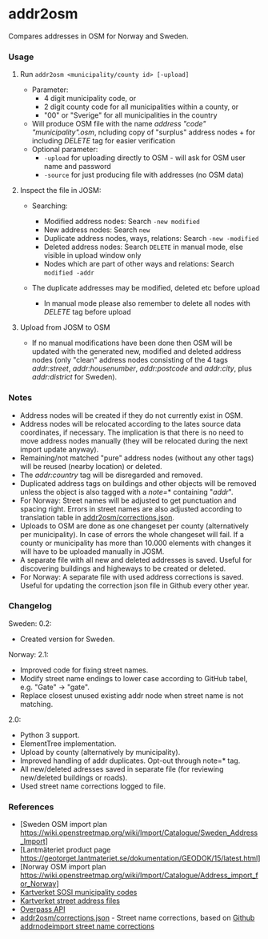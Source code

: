 # addr2osm

Compares addresses in OSM for Norway and Sweden.

### Usage

1. Run `addr2osm <municipality/county id> [-upload]`
   * Parameter:
     - 4 digit municipality code, or
     - 2 digit county code for all municipalities within a county, or
     - "00" or "Sverige" for all municipalities in the country
   * Will produce OSM file with the name *address "code" "municipality".osm*, ncluding copy of "surplus" address nodes + for including *DELETE* tag for easier verification
   * Optional parameter:
     - `-upload` for uploading directly to OSM - will ask for OSM user name and password
     - `-source` for just producing file with addresses (no OSM data)

  
2. Inspect the file in JOSM:
   * Searching: 
     - Modified address nodes: Search `-new modified`
     - New address nodes: Search `new`
     - Duplicate address nodes, ways, relations: Search `-new -modified`
     - Deleted address nodes: Search `DELETE` in manual mode, else visible in upload window only
     - Nodes which are part of other ways and relations: Search `modified -addr`
     
   * The duplicate addresses may be modified, deleted etc before upload
     - In manual mode please also remember to delete all nodes with *DELETE* tag before upload

3. Upload from JOSM to OSM
   * If no manual modifications have been done then OSM will be updated with the generated new, modified and deleted address nodes (only "clean" address nodes consisting of the 4 tags *addr:street*, *addr:housenumber*, *addr:postcode* and *addr:city*, plus *addr:district* for Sweden).

### Notes

* Address nodes will be created if they do not currently exist in OSM.
* Address nodes will be relocated according to the lates source data coordinates, if necessary. The implication is that there is no need to move address nodes manually (they will be relocated during the next import update anyway).
* Remaining/not matched "pure" address nodes (without any other tags) will be reused (nearby location) or deleted.
* The *addr:country* tag will be disregarded and removed.
* Duplicated address tags on buildings and other objects will be removed unless the object is also tagged with a *note=** containing "*addr*".
* For Norway: Street names will be adjusted to get punctuation and spacing right. Errors in street names are also adjusted according to translation table in [addr2osm/corrections.json](https://github.com/NKAmapper/addr2osm/blob/master/corrections.json).
* Uploads to OSM are done as one changeset per county (alternatively per municipality). In case of errors the whole changeset will fail. If a county or municipality has more than 10.000 elements with changes it will have to be uploaded manually in JOSM.
* A separate file with all new and deleted addresses is saved. Useful for discovering buildings and higheways to be created or deleted.
* For Norway: A separate file with used address corrections is saved. Useful for updating the correction json file in Github every other year.

### Changelog ###

Sweden:
0.2:
  - Created version for Sweden.

Norway:
2.1:
  - Improved code for fixing street names.
  - Modify street name endings to lower case according to GitHub tabel, e.g. "Gate" -> "gate".
  - Replace closest unused existing addr node when street name is not matching.

2.0:
  - Python 3 support.
  - ElementTree implementation.
  - Upload by county (alternatively by municipality).
  - Improved handling of addr duplicates. Opt-out through note=* tag.
  - All new/deleted adresses saved in separate file (for reviewing new/deleted buildings or roads).
  - Used street name corrections logged to file.

### References ###

* [Sweden OSM import plan https://wiki.openstreetmap.org/wiki/Import/Catalogue/Sweden_Address_Import]
* [Lantmäteriet product page https://geotorget.lantmateriet.se/dokumentation/GEODOK/15/latest.html]
* [Norway OSM import plan https://wiki.openstreetmap.org/wiki/Import/Catalogue/Address_import_for_Norway]
* [Kartverket SOSI municipality codes](https://register.geonorge.no/sosi-kodelister/kommunenummer)
* [Kartverket street address files](https://nedlasting.geonorge.no/geonorge/Basisdata/MatrikkelenVegadresse/CSV/)
* [Overpass API](http://overpass-api.de)
* [addr2osm/corrections.json](https://github.com/NKAmapper/addr2osm/blob/master/corrections.json) - Street name corrections, based on [Github addrnodeimport street name corrections](https://github.com/rubund/addrnodeimport/blob/master/xml/corrections.xml)
